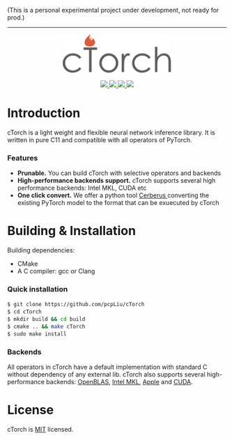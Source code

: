(This is a personal experimental project under development, not ready for prod.)

---
<p align="center">
  <img src="https://github.com/pcpLiu/cTorch/blob/master/logo.png" height="90">
</p>

<p align="center">
  <a href="https://github.com/pcpLiu/cTorch/actions">
    <img src="https://github.com/cTorch/cTorch/actions/workflows/build_linux.yml/badge.svg">
  </a>
  <a href="https://github.com/pcpLiu/cTorch/actions">
    <img src="https://github.com/cTorch/cTorch/actions/workflows/build_mac.yml/badge.svg">
  </a>
  <a href="https://codecov.io/gh/pcpLiu/cTorch">
    <img src="https://codecov.io/gh/pcpLiu/cTorch/branch/master/graph/badge.svg?token=G7rBTxAEAe" />
  </a>
  <a href="https://github.com/pcpLiu/cTorch/blob/master/LICENSE">
    <img src="https://img.shields.io/badge/license-Apache%202.0-blue">
  </a>
</p>

# Introduction

cTorch is a light weight and flexible neural network inference library.
It is written in pure C11 and compatible with all operators of PyTorch.

### Features

- **Prunable.** You can build cTorch with selective operators and backends
- **High-performance backends support.** cTorch supports several high performance backends: Intel MKL, CUDA etc
- **One click convert.** We offer a python tool [Cerberus
  ](https://github.com/pcpLiu/Cerberus) converting the existing PyTorch model to the format that can be exuecuted by cTorch

# Building & Installation

Building dependencies:

- CMake
- A C compiler: gcc or Clang

### Quick installation

```bash
$ git clone https://github.com/pcpLiu/cTorch
$ cd cTorch
$ mkdir build && cd build
$ cmake .. && make cTorch
$ sudo make install
```

### Backends

All operators in cTorch have a default implementation with standard C without dependency of any external lib.
cTorch also supports several high-performance backends: [OpenBLAS](), [Intel MKL](), [Apple]() and [CUDA]().

# License

cTorch is [MIT](https://github.com/pcpLiu/cTorch/blob/master/LICENSE) licensed.
